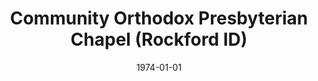 ---
date: &id001 1974-01-01
end_date: null
location:
  address: null
  city: Rockford
  state: ID
minister:
- end: 1975-01-01
  name: Eugene Grille
  start: 1974-01-01
  type: Pastor
ministers:
- Eugene Grille
name: Community Orthodox Presbyterian Chapel
names:
- end: 1975-01-01
  name: Community Orthodox Presbyterian Chapel
  start: 1974-01-01
origination_date: *id001
raw_data: 'ID

  Rockford

  Community Orthodox Presbyterian Chapel  (1974-1975)

  Pastor: Eugene Grille, 1974-75

  '
received_from: null
states:
- ID
status:
  active: false
  end_date: null
  reason: null
  received_from: null
  withdrawal_to: null
title: Community Orthodox Presbyterian Chapel (Rockford ID)
year_established:
- 1974

---